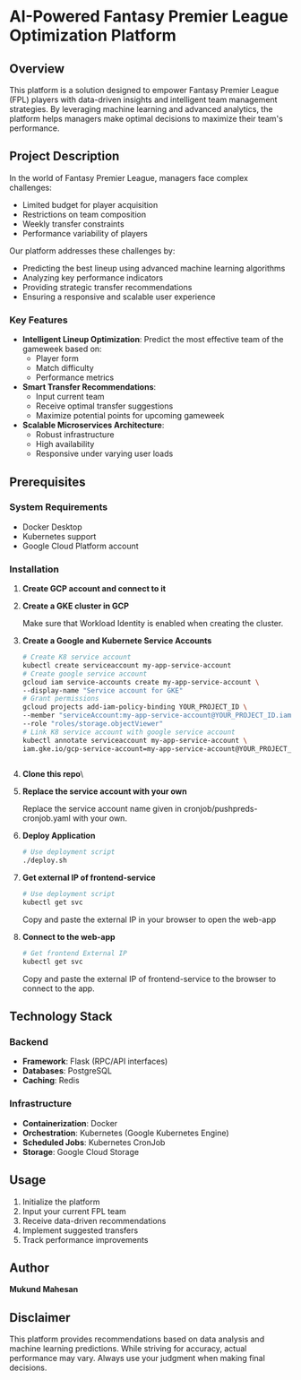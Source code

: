 # AI-Powered Fantasy Premier League Optimization Platform

## Overview

This platform is a solution designed to empower Fantasy Premier League (FPL) players with data-driven insights and intelligent team management strategies. By leveraging machine learning and advanced analytics, the platform helps managers make optimal decisions to maximize their team's performance.

## Project Description

In the world of Fantasy Premier League, managers face complex challenges:
- Limited budget for player acquisition
- Restrictions on team composition
- Weekly transfer constraints
- Performance variability of players

Our platform addresses these challenges by:
- Predicting the best lineup using advanced machine learning algorithms
- Analyzing key performance indicators
- Providing strategic transfer recommendations
- Ensuring a responsive and scalable user experience

### Key Features

- **Intelligent Lineup Optimization**: Predict the most effective team of the gameweek based on:
  - Player form
  - Match difficulty
  - Performance metrics
- **Smart Transfer Recommendations**: 
  - Input current team
  - Receive optimal transfer suggestions
  - Maximize potential points for upcoming gameweek
- **Scalable Microservices Architecture**: 
  - Robust infrastructure
  - High availability
  - Responsive under varying user loads

## Prerequisites

### System Requirements
- Docker Desktop
- Kubernetes support
- Google Cloud Platform account

### Installation

1. **Create GCP account and connect to it**

2. **Create a GKE cluster in GCP**

   
     Make sure that Workload Identity is enabled when creating the cluster.

3. **Create a Google and Kubernete Service Accounts**
     ```bash
     # Create K8 service account
     kubectl create serviceaccount my-app-service-account
     # Create google service account
     gcloud iam service-accounts create my-app-service-account \
    --display-name "Service account for GKE"
     # Grant permissions
     gcloud projects add-iam-policy-binding YOUR_PROJECT_ID \
    --member "serviceAccount:my-app-service-account@YOUR_PROJECT_ID.iam.gserviceaccount.com" \
    --role "roles/storage.objectViewer"
     # Link K8 service account with google service account
     kubectl annotate serviceaccount my-app-service-account \
    iam.gke.io/gcp-service-account=my-app-service-account@YOUR_PROJECT_ID.iam.gserviceaccount.com
      
     ```
   
4. **Clone this repo**\
   
5. **Replace the service account with your own**

   
     Replace the service account name given in cronjob/pushpreds-cronjob.yaml with your own.

6. **Deploy Application**
   ```bash
   # Use deployment script
   ./deploy.sh
   ```

7. **Get external IP of frontend-service**
     ```bash
     # Use deployment script
     kubectl get svc
     ```
     Copy and paste the external IP in your browser to open the web-app

8. **Connect to the web-app**
   ```bash
   # Get frontend External IP
   kubectl get svc
   ```
   Copy and paste the external IP of frontend-service to the browser to connect to the app.

## Technology Stack

### Backend
- **Framework**: Flask (RPC/API interfaces)
- **Databases**: PostgreSQL
- **Caching**: Redis

### Infrastructure
- **Containerization**: Docker
- **Orchestration**: Kubernetes (Google Kubernetes Engine)
- **Scheduled Jobs**: Kubernetes CronJob
- **Storage**: Google Cloud Storage

## Usage

1. Initialize the platform
2. Input your current FPL team
3. Receive data-driven recommendations
4. Implement suggested transfers
5. Track performance improvements

## Author

**Mukund Mahesan**

## Disclaimer

This platform provides recommendations based on data analysis and machine learning predictions. While striving for accuracy, actual performance may vary. Always use your judgment when making final decisions.
